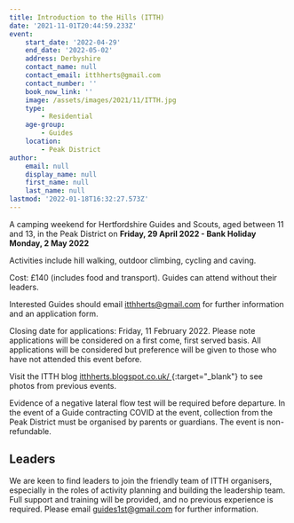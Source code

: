 ```yaml
---
title: Introduction to the Hills (ITTH)
date: '2021-11-01T20:44:59.233Z'
event:
    start_date: '2022-04-29'
    end_date: '2022-05-02'
    address: Derbyshire
    contact_name: null
    contact_email: itthherts@gmail.com
    contact_number: ''
    book_now_link: ''
    image: /assets/images/2021/11/ITTH.jpg
    type:
        - Residential
    age-group:
        - Guides
    location:
        - Peak District
author:
    email: null
    display_name: null
    first_name: null
    last_name: null
lastmod: '2022-01-18T16:32:27.573Z'
---
```

A camping weekend for Hertfordshire Guides and Scouts, aged between 11 and 13, in the Peak District on **Friday, 29 April 2022 - Bank Holiday Monday, 2 May 2022**

Activities include hill walking, outdoor climbing, cycling and caving.

Cost: £140 (includes food and transport).  Guides can attend without their leaders.

Interested Guides should email [itthherts@gmail.com](mailto:itthherts@gmail.com) for further information and an application form.

Closing date for applications:  Friday, 11 February 2022.  Please note applications will be considered on a first come, first served basis.  All applications will be considered but preference will be given to those who have not attended this event before.

Visit the ITTH blog [itthherts.blogspot.co.uk/ <i class="fa fa-external-link"></i>](https://itthherts.blogspot.co.uk/){:target="_blank"} to see photos from previous events.

Evidence of a negative lateral flow test will be required before departure.  In the event of a Guide contracting COVID at the event, collection from the Peak District must be organised by parents or guardians.  The event is non-refundable.

## Leaders

We are keen to find leaders to join the friendly team of ITTH organisers, especially in the roles of activity planning and building the leadership team.  Full support and training will be provided, and no previous experience is required.  Please email [guides1st@gmail.com](mailto:guides1st@gmail.com) for further information.
